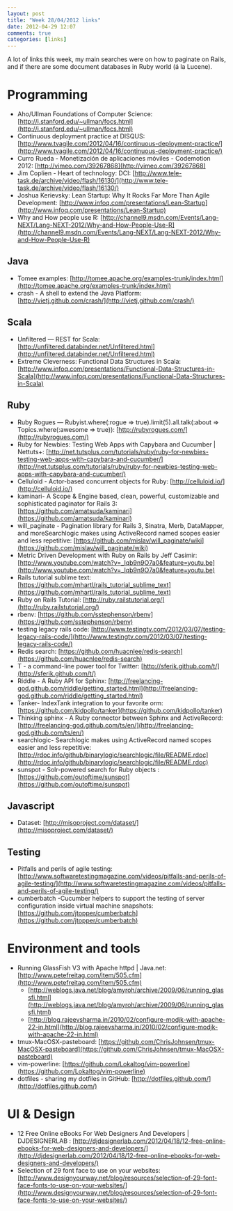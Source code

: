 ```yaml
---
layout: post
title: "Week 28/04/2012 links"
date: 2012-04-29 12:07
comments: true
categories: [links] 
---
```


A lot of links this week, my main searches were on how to paginate on Rails, and if there are some document databases in Ruby world (á la Lucene).

Programming
===========
- Aho/Ullman Foundations of Computer Science: [http://i.stanford.edu/~ullman/focs.html](http://i.stanford.edu/~ullman/focs.html)
- Continuous deployment practice at DISQUS: [http://www.tvagile.com/2012/04/16/continuous-deployment-practice/](http://www.tvagile.com/2012/04/16/continuous-deployment-practice/)
- Curro Rueda - Monetización de aplicaciones móviles - Codemotion 2012: [http://vimeo.com/39267868](http://vimeo.com/39267868)
- Jim Coplien - Heart of technology: DCI: [http://www.tele-task.de/archive/video/flash/16130/](http://www.tele-task.de/archive/video/flash/16130/)
- Joshua Kerievsky: Lean Startup: Why It Rocks Far More Than Agile Development: [http://www.infoq.com/presentations/Lean-Startup](http://www.infoq.com/presentations/Lean-Startup)
- Why and How people use R: [http://channel9.msdn.com/Events/Lang-NEXT/Lang-NEXT-2012/Why-and-How-People-Use-R](http://channel9.msdn.com/Events/Lang-NEXT/Lang-NEXT-2012/Why-and-How-People-Use-R)

Java
----
- Tomee examples: [http://tomee.apache.org/examples-trunk/index.html](http://tomee.apache.org/examples-trunk/index.html)
- crash - A shell to extend the Java Platform: [http://vietj.github.com/crash/](http://vietj.github.com/crash/)

Scala
-----
- Unfiltered — REST for Scala: [http://unfiltered.databinder.net/Unfiltered.html](http://unfiltered.databinder.net/Unfiltered.html)
- Extreme Cleverness: Functional Data Structures in Scala: [http://www.infoq.com/presentations/Functional-Data-Structures-in-Scala](http://www.infoq.com/presentations/Functional-Data-Structures-in-Scala)

Ruby
----
- Ruby Rogues — Rubyist.where(:rogue => true).limit(5).all.talk(:about => Topics.where(:awesome => true)): [http://rubyrogues.com/](http://rubyrogues.com/)
- Ruby for Newbies: Testing Web Apps with Capybara and Cucumber | Nettuts+: [http://net.tutsplus.com/tutorials/ruby/ruby-for-newbies-testing-web-apps-with-capybara-and-cucumber/](http://net.tutsplus.com/tutorials/ruby/ruby-for-newbies-testing-web-apps-with-capybara-and-cucumber/)
- Celluloid - Actor-based concurrent objects for Ruby: [http://celluloid.io/](http://celluloid.io/) 
- kaminari- A Scope & Engine based, clean, powerful, customizable and sophisticated paginator for Rails 3: [https://github.com/amatsuda/kaminari](https://github.com/amatsuda/kaminari)
- will_paginate - Pagination library for Rails 3, Sinatra, Merb, DataMapper, and moreSearchlogic makes using ActiveRecord named scopes easier and less repetitive: [https://github.com/mislav/will_paginate/wiki](https://github.com/mislav/will_paginate/wiki)
- Metric Driven Development with Ruby on Rails by Jeff Casimir: [http://www.youtube.com/watch?v=_Iqb9n9O7a0&feature=youtu.be](http://www.youtube.com/watch?v=_Iqb9n9O7a0&feature=youtu.be)
- Rails tutorial sublime text: [https://github.com/mhartl/rails_tutorial_sublime_text](https://github.com/mhartl/rails_tutorial_sublime_text)
- Ruby on Rails Tutorial: [http://ruby.railstutorial.org/](http://ruby.railstutorial.org/)
- rbenv: [https://github.com/sstephenson/rbenv](https://github.com/sstephenson/rbenv)
- testing legacy rails code: [http://www.testingtv.com/2012/03/07/testing-legacy-rails-code/](http://www.testingtv.com/2012/03/07/testing-legacy-rails-code/)
- Redis search: [https://github.com/huacnlee/redis-search](https://github.com/huacnlee/redis-search)
- T - a command-line power tool for Twitter: [http://sferik.github.com/t/](http://sferik.github.com/t/)
- Riddle - A Ruby API for Sphinx: [http://freelancing-god.github.com/riddle/getting_started.html](http://freelancing-god.github.com/riddle/getting_started.html)
- Tanker- IndexTank integration to your favorite orm: [https://github.com/kidpollo/tanker](https://github.com/kidpollo/tanker)
- Thinking sphinx - A Ruby connector between Sphinx and ActiveRecord: [http://freelancing-god.github.com/ts/en/](http://freelancing-god.github.com/ts/en/)
- searchlogic- Searchlogic makes using ActiveRecord named scopes easier and less repetitive: [http://rdoc.info/github/binarylogic/searchlogic/file/README.rdoc](http://rdoc.info/github/binarylogic/searchlogic/file/README.rdoc)
- sunspot - Solr-powered search for Ruby objects : [https://github.com/outoftime/sunspot](https://github.com/outoftime/sunspot)

Javascript
----------
- Dataset: [http://misoproject.com/dataset/](http://misoproject.com/dataset/)

Testing
-------
- Pitfalls and perils of agile testing: [http://www.softwaretestingmagazine.com/videos/pitfalls-and-perils-of-agile-testing/](http://www.softwaretestingmagazine.com/videos/pitfalls-and-perils-of-agile-testing/)
- cumberbatch -Cucumber helpers to support the testing of server configuration inside virtual machine snapshots: [https://github.com/jtopper/cumberbatch](https://github.com/jtopper/cumberbatch)

Environment and tools
=====================
- Running GlassFish V3 with Apache httpd | Java.net: [http://www.petefreitag.com/item/505.cfm](http://www.petefreitag.com/item/505.cfm)
    - [http://weblogs.java.net/blog/amyroh/archive/2009/06/running_glassfi.html](http://weblogs.java.net/blog/amyroh/archive/2009/06/running_glassfi.html)
    - [http://blog.rajeevsharma.in/2010/02/configure-modjk-with-apache-22-in.html](http://blog.rajeevsharma.in/2010/02/configure-modjk-with-apache-22-in.html)
- tmux-MacOSX-pasteboard: [https://github.com/ChrisJohnsen/tmux-MacOSX-pasteboard](https://github.com/ChrisJohnsen/tmux-MacOSX-pasteboard)
- vim-powerline: [https://github.com/Lokaltog/vim-powerline](https://github.com/Lokaltog/vim-powerline)
- dotfiles - sharing my dotfiles in GitHub: [http://dotfiles.github.com/](http://dotfiles.github.com/)

UI & Design
===========
- 12 Free Online eBooks For Web Designers And Developers | DJDESIGNERLAB : [http://djdesignerlab.com/2012/04/18/12-free-online-ebooks-for-web-designers-and-developers/](http://djdesignerlab.com/2012/04/18/12-free-online-ebooks-for-web-designers-and-developers/)
- Selection of 29 font face to use on your websites: [http://www.designyourway.net/blog/resources/selection-of-29-font-face-fonts-to-use-on-your-websites/](http://www.designyourway.net/blog/resources/selection-of-29-font-face-fonts-to-use-on-your-websites/)


